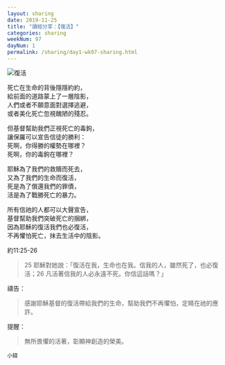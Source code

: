 ```yaml
---
layout: sharing
date: 2019-11-25
title: "讀經分享：【復活】"
categories: sharing
weekNum: 97
dayNum: 1
permalink: /sharing/day1-wk97-sharing.html
---
```

![復活](https://bibleplan.github.io/images/bin-wk97-day1.jpg)

死亡在生命的背後隱隱約約，  
給前面的道路蒙上了一層陰影，  
人們或者不願意面對選擇逃避，  
或者美化死亡忽視醜陋的殘忍。  

但基督幫助我們正視死亡的毒鉤，  
讓保羅可以宣告信徒的勝利：  
死啊，你得勝的權勢在哪裡？  
死啊，你的毒鉤在哪裡？  

耶穌為了我們的救贖而死去，  
又為了我們的生命而復活，  
死是為了償還我們的罪債，  
活是為了戰勝死亡的暴力。  

所有信祂的人都可以大聲宣告，  
基督幫助我們突破死亡的捆綁，  
因為耶穌的復活我們也必復活，  
不再懼怕死亡，抹去生活中的陰影。  

約11:25-26
>25 耶穌對她說：「復活在我，生命也在我。信我的人，雖然死了，也必復活；26 凡活著信我的人必永遠不死。你信這話嗎？」  

禱告：
>感謝耶穌基督的復活帶給我們的生命，幫助我們不再懼怕，定睛在祂的應許。  

提醒：
>無所畏懼的活著，彰顯神創造的榮美。  

`小錢`  
